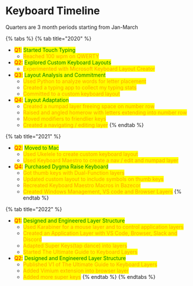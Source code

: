 # Keyboard Timeline

Quarters are 3 month periods starting from Jan-March

{% tabs %}
{% tab title="2020" %}
* <mark style="color:red;">Q1:</mark> <mark style="color:green;">Started Touch Typing</mark>
  * <mark style="color:orange;">Reached 100 wpm on QWERTY</mark>
* <mark style="color:red;">Q2:</mark> <mark style="color:green;">Explored Custom Keyboard Layouts</mark>
  * <mark style="color:orange;">Experimented with Microsoft Keyboard Layout Creator</mark>
* <mark style="color:red;">Q3:</mark> <mark style="color:green;">Layout Analysis and Commitment</mark>
  * <mark style="color:orange;">Used Python to analyze words for letter placement</mark>
  * <mark style="color:orange;">Created a typing app to collect my typing stats</mark>
  * <mark style="color:orange;">Committed to a custom keyboard layout</mark>
* <mark style="color:red;">Q4:</mark> <mark style="color:green;">Layout Adaptation</mark>
  * <mark style="color:orange;">Created a numpad layer freeing space on number row</mark>
  * <mark style="color:orange;">Raised and angled homerow with letters extending into number row</mark>
  * <mark style="color:orange;">Moved modifiers to friendlier keys</mark>
  * <mark style="color:orange;">Created a navigating / editing layer</mark>
{% endtab %}

{% tab title="2021" %}
* <mark style="color:red;">Q2:</mark> <mark style="color:green;">Moved to Mac</mark>
  * <mark style="color:orange;">Used Ukelele to create custom keyboard layout</mark>
  * <mark style="color:orange;">Used Keyboard Maestro to create a nav / edit and numpad layer</mark>
* <mark style="color:red;">Q4:</mark> <mark style="color:green;">Purchased Dygma Raise Keyboard</mark>
  * <mark style="color:orange;">Got thumb keys with Dual-Function layers</mark>
  * <mark style="color:orange;">Updated custom layout to include symbols on thumb keys</mark>
  * <mark style="color:orange;">Recreated Keyboard Maestro Macros in Bazecor</mark>
  * <mark style="color:orange;">Created Windows Management, VS code and Browser Layers</mark>
{% endtab %}

{% tab title="2022" %}
* <mark style="color:red;">Q1:</mark> <mark style="color:green;">Designed and Engineered Layer Structure</mark>
  * <mark style="color:orange;">Used Karabiner for a mouse layer and to control application layers</mark>
  * <mark style="color:orange;">Created an Application Layer with VS Code, Browser, Slack and Discord</mark>
  * <mark style="color:orange;">Adapted Super Keys(tap dance) into layers</mark>
  * <mark style="color:orange;">Started The Ultimate Guide to Keyboard Layers</mark>
* <mark style="color:red;">Q2:</mark> <mark style="color:green;">Designed and Engineered Layer Structure</mark>
  * <mark style="color:orange;">Published V1 of The Ultimate Guide to Keyboard Layers</mark>
  * <mark style="color:orange;">Added Vimium extension into browser layer</mark>
  * <mark style="color:orange;">Added more super keys</mark>
{% endtab %}
{% endtabs %}
